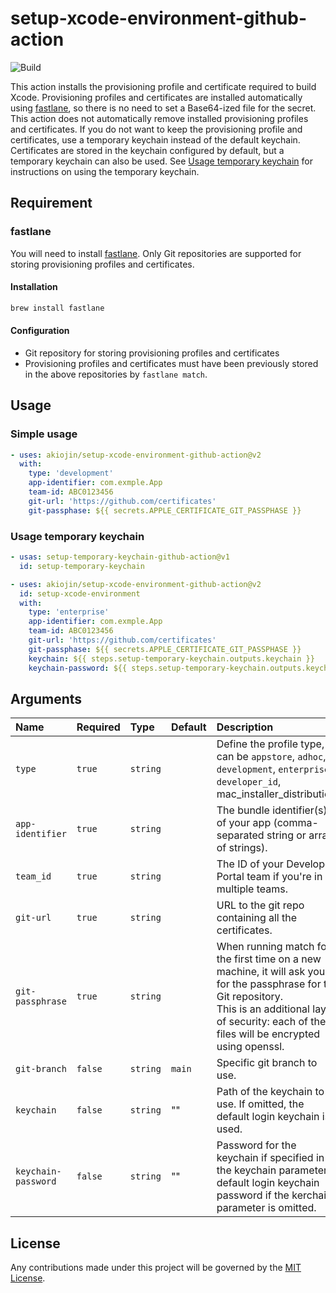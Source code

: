 # setup-xcode-environment-github-action

![Build][0]

This action installs the provisioning profile and certificate required to build Xcode.
Provisioning profiles and certificates are installed automatically using [fastlane][1], so there is no need to set a Base64-ized file for the secret.
This action does not automatically remove installed provisioning profiles and certificates.
If you do not want to keep the provisioning profile and certificates, use a temporary keychain instead of the default keychain.
Certificates are stored in the keychain configured by default, but a temporary keychain can also be used.
See [Usage temporary keychain](#usage-temporary-keychain) for instructions on using the temporary keychain.

## Requirement

### fastlane

You will need to install [fastlane][1].
Only Git repositories are supported for storing provisioning profiles and certificates.

#### Installation

```sh
brew install fastlane
```

#### Configuration

- Git repository for storing provisioning profiles and certificates
- Provisioning profiles and certificates must have been previously stored in the above repositories by `fastlane match`.

## Usage

### Simple usage

```yml
- uses: akiojin/setup-xcode-environment-github-action@v2
  with:
    type: 'development'
    app-identifier: com.exmple.App
    team-id: ABC0123456
    git-url: 'https://github.com/certificates'
    git-passphase: ${{ secrets.APPLE_CERTIFICATE_GIT_PASSPHASE }}
```

### Usage temporary keychain

```yml
- usas: setup-temporary-keychain-github-action@v1
  id: setup-temporary-keychain

- uses: akiojin/setup-xcode-environment-github-action@v2
  id: setup-xcode-environment
  with:
    type: 'enterprise'
    app-identifier: com.exmple.App
    team-id: ABC0123456
    git-url: 'https://github.com/certificates'
    git-passphase: ${{ secrets.APPLE_CERTIFICATE_GIT_PASSPHASE }}
    keychain: ${{ steps.setup-temporary-keychain.outputs.keychain }}
    keychain-password: ${{ steps.setup-temporary-keychain.outputs.keychain-password }}
```

## Arguments

|Name|Required|Type|Default|Description|
|:--|:--|:--|:--|:--|
|`type`|`true`|`string`||Define the profile type, can be `appstore`, `adhoc`, `development`, `enterprise`, `developer_id`, mac_installer_distribution.|
|`app-identifier`|`true`|`string`||The bundle identifier(s) of your app (comma-separated string or array of strings).|
|`team_id`|`true`|`string`||The ID of your Developer Portal team if you're in multiple teams.|
|`git-url`|`true`|`string`||URL to the git repo containing all the certificates.|
|`git-passphrase`|`true`|`string`||When running match for the first time on a new machine, it will ask you for the passphrase for the Git repository.<br>This is an additional layer of security: each of the files will be encrypted using openssl.|
|`git-branch`|`false`|`string`|`main`|Specific git branch to use.|
|`keychain`|`false`|`string`|""|Path of the keychain to use. If omitted, the default login keychain is used.|
|`keychain-password`|`false`|`string`|""|Password for the keychain if specified in the keychain parameter;<br>default login keychain password if the kerchain parameter is omitted.|

## License

Any contributions made under this project will be governed by the [MIT License][3].

[0]: https://github.com/akiojin/setup-xcode-environment-github-action/actions/workflows/Build.yml/badge.svg
[1]: https://docs.fastlane.tools/
[2]: https://github.com/akiojin/setup-xcode-environment-github-action/blob/main/action.yml
[3]: https://github.com/akiojin/setup-xcode-environment-github-action/blob/main/LICENSE